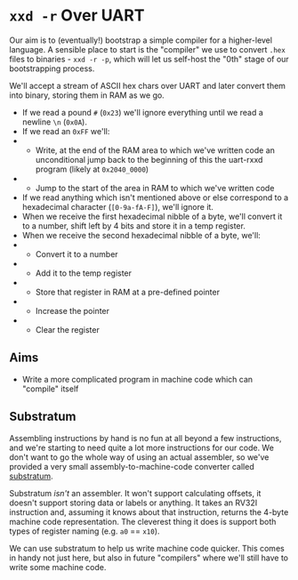 # `xxd -r` Over UART

Our aim is to (eventually!) bootstrap a simple compiler for a higher-level language. A sensible place to start is the "compiler" we use to convert `.hex` files to binaries - `xxd -r -p`, which will let us self-host the "0th" stage of our bootstrapping process.

We'll accept a stream of ASCII hex chars over UART and later convert them into binary, storing them in RAM as we go.

- If we read a pound `#` (`0x23`) we'll ignore everything until we read a newline `\n` (`0x0A`).
- If we read an `0xFF` we'll:
- - Write, at the end of the RAM area to which we've written code an unconditional jump back to the beginning of this the uart-rxxd program (likely at `0x2040_0000`)
- - Jump to the start of the area in RAM to which we've written code
- If we read anything which isn't mentioned above or else correspond to a hexadecimal character (`[0-9a-fA-F]`), we'll ignore it.
- When we receive the first hexadecimal nibble of a byte, we'll convert it to a number, shift left by 4 bits and store it in a temp register.
- When we receive the second hexadecimal nibble of a byte, we'll:
- - Convert it to a number
- - Add it to the temp register
- - Store that register in RAM at a pre-defined pointer
- - Increase the pointer
- - Clear the register

## Aims

- Write a more complicated program in machine code which can "compile" itself

## Substratum

Assembling instructions by hand is no fun at all beyond a few instructions, and we're starting to need quite a lot more instructions for our code. We don't want to go the whole way of using an actual assembler, so we've provided a very small assembly-to-machine-code converter called [substratum](../substratum/README.md).

Substratum _isn't_ an assembler. It won't support calculating offsets, it doesn't support storing data or labels or anything. It takes an RV32I instruction and, assuming it knows about that instruction, returns the 4-byte machine code representation. The cleverest thing it does is support both types of register naming (e.g. `a0` == `x10`).

We can use substratum to help us write machine code quicker. This comes in handy not just here, but also in future "compilers" where we'll still have to write some machine code.
